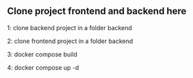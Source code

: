 ## Clone project frontend and backend here

<p style="align-content: center">1: clone backend project in a folder backend</p>
<p style="align-content: center">2: clone frontend project in a folder backend</p>
<p style="align-content: center">3: docker compose build</p>
<p style="align-content: center">4: docker compose up -d</p>


